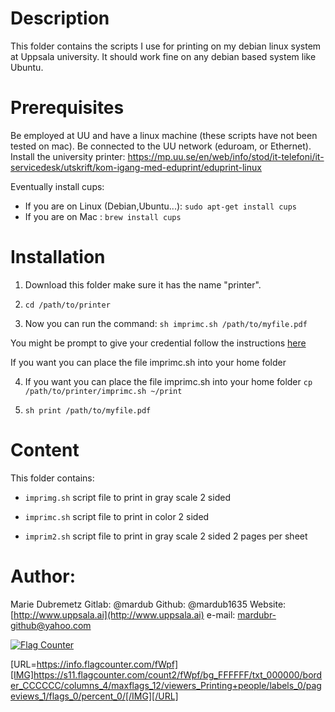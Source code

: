 # Description

This folder contains the scripts I use for printing on my debian linux system at Uppsala university. It should work fine on any debian based system like Ubuntu.

# Prerequisites 
Be employed at UU and have a linux machine (these scripts have not been tested on mac).
Be connected to the UU network (eduroam, or Ethernet).
Install the university printer: https://mp.uu.se/en/web/info/stod/it-telefoni/it-servicedesk/utskrift/kom-igang-med-eduprint/eduprint-linux

Eventually install cups: 

* If you are on Linux (Debian,Ubuntu...): `sudo apt-get install cups`
* If you are on Mac : `brew install cups`

# Installation

1. Download this folder make sure it has the name "printer".

2. `cd /path/to/printer`

3. Now you can run the command:
 `sh imprimc.sh /path/to/myfile.pdf`

You might be prompt to give your credential follow the instructions [here](https://mp.uu.se/en/web/info/stod/it-telefoni/it-servicedesk/utskrift/kom-igang-med-eduprint/eduprint-linux)

If you want you can place the file imprimc.sh into your home folder

4. If you want you can place the file imprimc.sh into your home folder
 `cp /path/to/printer/imprimc.sh ~/print`

5. `sh print /path/to/myfile.pdf`


# Content
This folder contains:
* `imprimg.sh` script file to print in gray scale 2 sided

* `imprimc.sh` script file to print in color 2 sided

* `imprim2.sh` script file to print in gray scale 2 sided 2 pages per sheet

# Author:
Marie Dubremetz
Gitlab:
@mardub
Github:
@mardub1635
Website:
[http://www.uppsala.ai](http://www.uppsala.ai)
e-mail:
mardubr-github@yahoo.com

<a href="https://info.flagcounter.com/fWpf"><img src="https://s11.flagcounter.com/count2/fWpf/bg_FFFFFF/txt_000000/border_CCCCCC/columns_4/maxflags_12/viewers_Printing+people/labels_0/pageviews_1/flags_0/percent_0/" alt="Flag Counter" border="0"></a>

[URL=https://info.flagcounter.com/fWpf][IMG]https://s11.flagcounter.com/count2/fWpf/bg_FFFFFF/txt_000000/border_CCCCCC/columns_4/maxflags_12/viewers_Printing+people/labels_0/pageviews_1/flags_0/percent_0/[/IMG][/URL]

